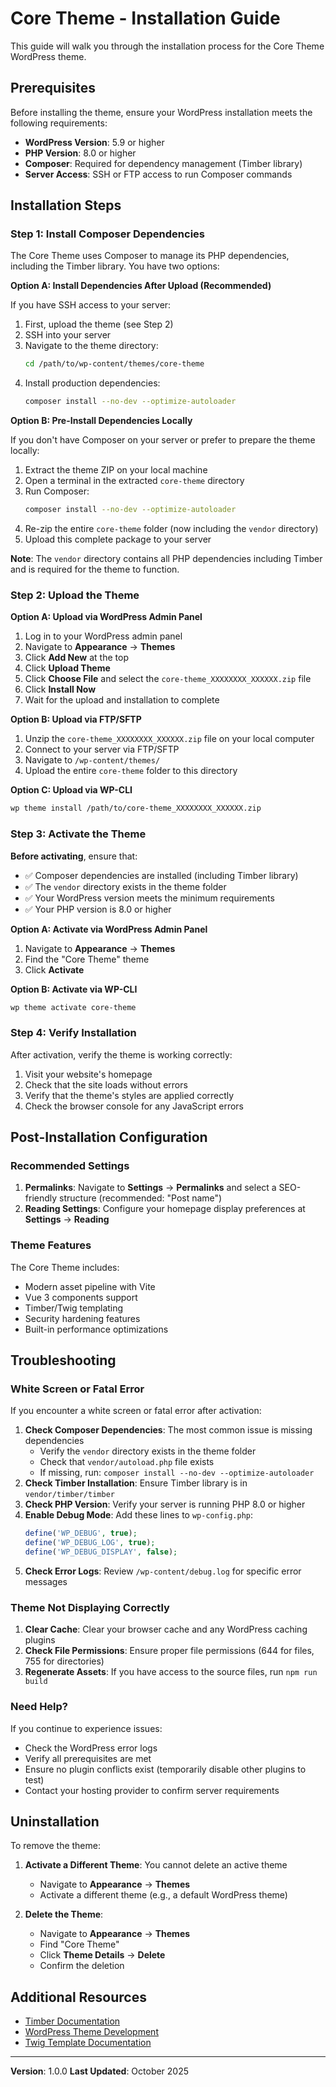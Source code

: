 # Core Theme - Installation Guide

This guide will walk you through the installation process for the Core Theme WordPress theme.

## Prerequisites

Before installing the theme, ensure your WordPress installation meets the following requirements:

- **WordPress Version**: 5.9 or higher
- **PHP Version**: 8.0 or higher
- **Composer**: Required for dependency management (Timber library)
- **Server Access**: SSH or FTP access to run Composer commands

## Installation Steps

### Step 1: Install Composer Dependencies

The Core Theme uses Composer to manage its PHP dependencies, including the Timber library. You have two options:

**Option A: Install Dependencies After Upload (Recommended)**

If you have SSH access to your server:

1. First, upload the theme (see Step 2)
2. SSH into your server
3. Navigate to the theme directory:
   ```bash
   cd /path/to/wp-content/themes/core-theme
   ```
4. Install production dependencies:
   ```bash
   composer install --no-dev --optimize-autoloader
   ```

**Option B: Pre-Install Dependencies Locally**

If you don't have Composer on your server or prefer to prepare the theme locally:

1. Extract the theme ZIP on your local machine
2. Open a terminal in the extracted `core-theme` directory
3. Run Composer:
   ```bash
   composer install --no-dev --optimize-autoloader
   ```
4. Re-zip the entire `core-theme` folder (now including the `vendor` directory)
5. Upload this complete package to your server

**Note**: The `vendor` directory contains all PHP dependencies including Timber and is required for the theme to function.

### Step 2: Upload the Theme

**Option A: Upload via WordPress Admin Panel**
1. Log in to your WordPress admin panel
2. Navigate to **Appearance** → **Themes**
3. Click **Add New** at the top
4. Click **Upload Theme**
5. Click **Choose File** and select the `core-theme_XXXXXXXX_XXXXXX.zip` file
6. Click **Install Now**
7. Wait for the upload and installation to complete

**Option B: Upload via FTP/SFTP**
1. Unzip the `core-theme_XXXXXXXX_XXXXXX.zip` file on your local computer
2. Connect to your server via FTP/SFTP
3. Navigate to `/wp-content/themes/`
4. Upload the entire `core-theme` folder to this directory

**Option C: Upload via WP-CLI**
```bash
wp theme install /path/to/core-theme_XXXXXXXX_XXXXXX.zip
```

### Step 3: Activate the Theme

**Before activating**, ensure that:
- ✅ Composer dependencies are installed (including Timber library)
- ✅ The `vendor` directory exists in the theme folder
- ✅ Your WordPress version meets the minimum requirements
- ✅ Your PHP version is 8.0 or higher

**Option A: Activate via WordPress Admin Panel**
1. Navigate to **Appearance** → **Themes**
2. Find the "Core Theme" theme
3. Click **Activate**

**Option B: Activate via WP-CLI**
```bash
wp theme activate core-theme
```

### Step 4: Verify Installation

After activation, verify the theme is working correctly:

1. Visit your website's homepage
2. Check that the site loads without errors
3. Verify that the theme's styles are applied correctly
4. Check the browser console for any JavaScript errors

## Post-Installation Configuration

### Recommended Settings

1. **Permalinks**: Navigate to **Settings** → **Permalinks** and select a SEO-friendly structure (recommended: "Post name")
2. **Reading Settings**: Configure your homepage display preferences at **Settings** → **Reading**

### Theme Features

The Core Theme includes:
- Modern asset pipeline with Vite
- Vue 3 components support
- Timber/Twig templating
- Security hardening features
- Built-in performance optimizations

## Troubleshooting

### White Screen or Fatal Error

If you encounter a white screen or fatal error after activation:

1. **Check Composer Dependencies**: The most common issue is missing dependencies
   - Verify the `vendor` directory exists in the theme folder
   - Check that `vendor/autoload.php` file exists
   - If missing, run: `composer install --no-dev --optimize-autoloader`
2. **Check Timber Installation**: Ensure Timber library is in `vendor/timber/timber`
3. **Check PHP Version**: Verify your server is running PHP 8.0 or higher
4. **Enable Debug Mode**: Add these lines to `wp-config.php`:
   ```php
   define('WP_DEBUG', true);
   define('WP_DEBUG_LOG', true);
   define('WP_DEBUG_DISPLAY', false);
   ```
5. **Check Error Logs**: Review `/wp-content/debug.log` for specific error messages

### Theme Not Displaying Correctly

1. **Clear Cache**: Clear your browser cache and any WordPress caching plugins
2. **Check File Permissions**: Ensure proper file permissions (644 for files, 755 for directories)
3. **Regenerate Assets**: If you have access to the source files, run `npm run build`

### Need Help?

If you continue to experience issues:
- Check the WordPress error logs
- Verify all prerequisites are met
- Ensure no plugin conflicts exist (temporarily disable other plugins to test)
- Contact your hosting provider to confirm server requirements

## Uninstallation

To remove the theme:

1. **Activate a Different Theme**: You cannot delete an active theme
   - Navigate to **Appearance** → **Themes**
   - Activate a different theme (e.g., a default WordPress theme)

2. **Delete the Theme**:
   - Navigate to **Appearance** → **Themes**
   - Find "Core Theme"
   - Click **Theme Details** → **Delete**
   - Confirm the deletion

## Additional Resources

- [Timber Documentation](https://timber.github.io/docs/)
- [WordPress Theme Development](https://developer.wordpress.org/themes/)
- [Twig Template Documentation](https://twig.symfony.com/doc/)

---

**Version**: 1.0.0
**Last Updated**: October 2025

